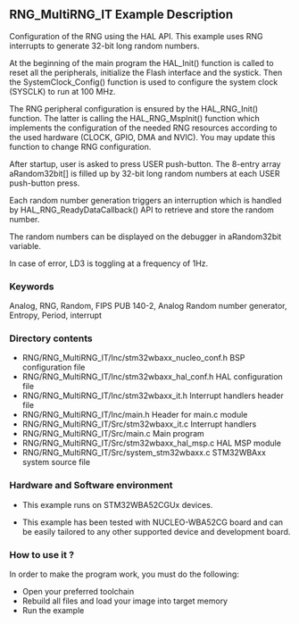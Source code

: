 ## <b>RNG_MultiRNG_IT Example Description</b>

Configuration of the RNG using the HAL API. This example uses RNG interrupts to generate 32-bit long random numbers.

At the beginning of the main program the HAL_Init() function is called to reset 
all the peripherals, initialize the Flash interface and the systick.
Then the SystemClock_Config() function is used to configure the system
clock (SYSCLK) to run at 100 MHz.

The RNG peripheral configuration is ensured by the HAL_RNG_Init() function.
The latter is calling the HAL_RNG_MspInit() function which implements
the configuration of the needed RNG resources according to the used hardware (CLOCK, 
GPIO, DMA and NVIC). You may update this function to change RNG configuration.

After startup, user is asked to press USER push-button.
The 8-entry array aRandom32bit[] is filled up by 32-bit long random numbers 
at each USER push-button press.

Each random number generation triggers an interruption which is handled by 
HAL_RNG_ReadyDataCallback() API to retrieve and store the random number.
 
The random numbers can be displayed on the debugger in aRandom32bit variable.

In case of error, LD3 is toggling at a frequency of 1Hz.

### <b>Keywords</b>

Analog, RNG, Random, FIPS PUB 140-2, Analog Random number generator, Entropy, Period, interrupt

### <b>Directory contents</b> 

  - RNG/RNG_MultiRNG_IT/Inc/stm32wbaxx_nucleo_conf.h     BSP configuration file
  - RNG/RNG_MultiRNG_IT/Inc/stm32wbaxx_hal_conf.h        HAL configuration file
  - RNG/RNG_MultiRNG_IT/Inc/stm32wbaxx_it.h              Interrupt handlers header file
  - RNG/RNG_MultiRNG_IT/Inc/main.h                       Header for main.c module
  - RNG/RNG_MultiRNG_IT/Src/stm32wbaxx_it.c              Interrupt handlers
  - RNG/RNG_MultiRNG_IT/Src/main.c                       Main program
  - RNG/RNG_MultiRNG_IT/Src/stm32wbaxx_hal_msp.c         HAL MSP module 
  - RNG/RNG_MultiRNG_IT/Src/system_stm32wbaxx.c          STM32WBAxx system source file

     
### <b>Hardware and Software environment</b>

  - This example runs on STM32WBA52CGUx devices.
  
  - This example has been tested with NUCLEO-WBA52CG board and can be
    easily tailored to any other supported device and development board.

### <b>How to use it ?</b> 

In order to make the program work, you must do the following:

 - Open your preferred toolchain 
 - Rebuild all files and load your image into target memory
 - Run the example
 
